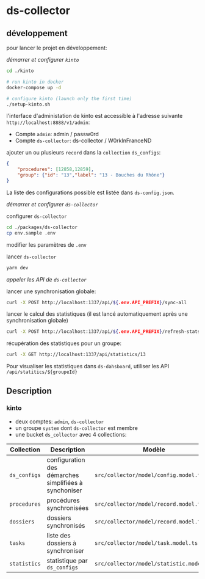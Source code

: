 # ds-collector

## développement

pour lancer le projet en développement:

*démarrer et configurer `kinto`*

```bash
cd ./kinto

# run kinto in docker
docker-compose up -d

# configure kinto (launch only the first time)
./setup-kinto.sh
```

l'interface d'administation de kinto est accessible à l'adresse suivante `http://localhost:8888/v1/admin`:
- Compte `admin`: admin / passw0rd
- Compte `ds-collector`: ds-collector / W0rkInFranceND

ajouter un ou plusieurs `record` dans la `collection` `ds_configs`:

```json
{
    "procedures": [12858,12859],
    "group": {"id": "13","label": "13 - Bouches du Rhône"}
}
```

La liste des configurations possible est listée dans `ds-config.json`.

*démarrer et configurer `ds-collector`*

configurer `ds-collector`

```bash
cd ./packages/ds-collector
cp env.sample .env
```

modifier les paramètres de `.env`

lancer `ds-collector`

```bash
yarn dev
```

*appeler les API de `ds-collector`*

lancer une synchronisation globale:

```bash
curl -X POST http://localhost:1337/api/${.env.API_PREFIX}/sync-all
```

lancer le calcul des statistiques (il est lancé automatiquement après une synchronisation globale)
```bash
curl -X POST http://localhost:1337/api/${.env.API_PREFIX}/refresh-stats
```

récupération des statistiques pour un groupe:
 ```bash
curl -X GET http://localhost:1337/api/statistics/13
```

Pour visualiser les statistiques dans `ds-dahsboard`, utiliser les API `/api/statitics/${groupeId}`

## Description

### kinto

- deux comptes: `admin`, `ds-collector`
- un groupe `system` dont `ds-collector` est membre
- une bucket `ds_collector` avec 4 collections:

|Collection     |Description                                            | Modèle                                    |
|---------------|-------------------------------------------------------|-------------------------------------------|
|`ds_configs`    | configuration des démarches simplifiées à synchoniser | `src/collector/model/config.model.ts`     |
|`procedures`   | procédures synchronisées                              | `src/collector/model/record.model.ts`     |
|`dossiers`     | dossiers synchronisés                                 | `src/collector/model/record.model.ts`     |
|`tasks`        | liste des dossiers à synchroniser                     | `src/collector/model/task.model.ts`       |
|`statistics`   | statistique par `ds_configs`                          | `src/collector/model/statistic.model.ts`  |







